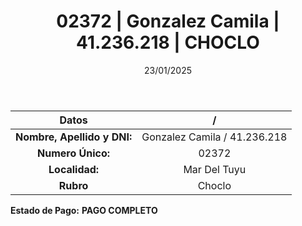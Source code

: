 ﻿---
title: 02372 | Gonzalez Camila | 41.236.218 | CHOCLO
date: 23/01/2025
draft: false
tags: ['mar-del-tuyu', 'titular', 'choclo']
---

|          **Datos**          |  /  |
|:---------------------------:|:---:|
| **Nombre, Apellido y DNI:** | Gonzalez Camila / 41.236.218 |
|      **Numero Único:**      | 02372 |
|        **Localidad:**       | Mar Del Tuyu |
|          **Rubro**          | Choclo |

**Estado de Pago:** **PAGO COMPLETO**
